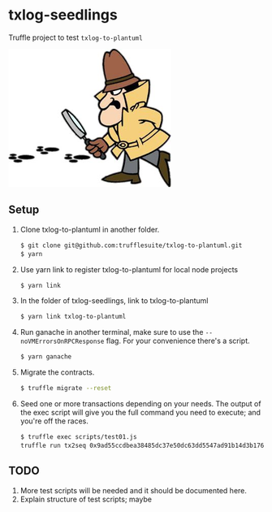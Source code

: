 # txlog-seedlings

Truffle project to test `txlog-to-plantuml`

![Transaction trail](images/pink-panther.jpg)


## Setup

1. Clone txlog-to-plantuml in another folder.
   ```sh
   $ git clone git@github.com:trufflesuite/txlog-to-plantuml.git
   $ yarn
   ```
1. Use yarn link to register txlog-to-plantuml for local node projects
   ```sh
   $ yarn link
   ```
1. In the folder of txlog-seedlings, link to txlog-to-plantuml
   ```sh
   $ yarn link txlog-to-plantuml
   ```
1. Run ganache in another terminal, make sure to use the
   `--noVMErrorsOnRPCResponse` flag. For your convenience there's a script.

   ```sh
   $ yarn ganache
   ```
1. Migrate the contracts.
   ```sh
   $ truffle migrate --reset
   ```
1. Seed one or more transactions depending on your needs. The output of the
   exec script will give you the full command you need to execute; and you're
   off the races.
   ```sh
   $ truffle exec scripts/test01.js
   truffle run tx2seq 0x9ad55ccdbea38485dc37e50dc63dd5547ad91b14d3b176b0d196d8b10967e78c
   ```

## TODO
1. More test scripts will be needed and it should be documented here.
1. Explain structure of test scripts; maybe
